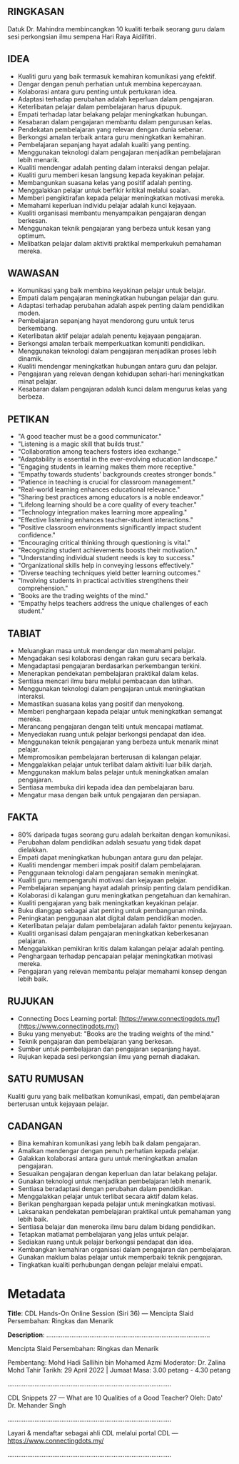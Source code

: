 ## RINGKASAN
Datuk Dr. Mahindra membincangkan 10 kualiti terbaik seorang guru dalam sesi perkongsian ilmu sempena Hari Raya Aidilfitri.

## IDEA
- Kualiti guru yang baik termasuk kemahiran komunikasi yang efektif.
- Dengar dengan penuh perhatian untuk membina kepercayaan.
- Kolaborasi antara guru penting untuk pertukaran idea.
- Adaptasi terhadap perubahan adalah keperluan dalam pengajaran.
- Keterlibatan pelajar dalam pembelajaran harus dipupuk.
- Empati terhadap latar belakang pelajar meningkatkan hubungan.
- Kesabaran dalam pengajaran membantu dalam pengurusan kelas.
- Pendekatan pembelajaran yang relevan dengan dunia sebenar.
- Berkongsi amalan terbaik antara guru meningkatkan kemahiran.
- Pembelajaran sepanjang hayat adalah kualiti yang penting.
- Menggunakan teknologi dalam pengajaran menjadikan pembelajaran lebih menarik.
- Kualiti mendengar adalah penting dalam interaksi dengan pelajar.
- Kualiti guru memberi kesan langsung kepada keyakinan pelajar.
- Membangunkan suasana kelas yang positif adalah penting.
- Menggalakkan pelajar untuk berfikir kritikal melalui soalan.
- Memberi pengiktirafan kepada pelajar meningkatkan motivasi mereka.
- Memahami keperluan individu pelajar adalah kunci kejayaan.
- Kualiti organisasi membantu menyampaikan pengajaran dengan berkesan.
- Menggunakan teknik pengajaran yang berbeza untuk kesan yang optimum.
- Melibatkan pelajar dalam aktiviti praktikal memperkukuh pemahaman mereka.

## WAWASAN
- Komunikasi yang baik membina keyakinan pelajar untuk belajar.
- Empati dalam pengajaran meningkatkan hubungan pelajar dan guru.
- Adaptasi terhadap perubahan adalah aspek penting dalam pendidikan moden.
- Pembelajaran sepanjang hayat mendorong guru untuk terus berkembang.
- Keterlibatan aktif pelajar adalah penentu kejayaan pengajaran.
- Berkongsi amalan terbaik memperkuatkan komuniti pendidikan.
- Menggunakan teknologi dalam pengajaran menjadikan proses lebih dinamik.
- Kualiti mendengar meningkatkan hubungan antara guru dan pelajar.
- Pengajaran yang relevan dengan kehidupan sehari-hari meningkatkan minat pelajar.
- Kesabaran dalam pengajaran adalah kunci dalam mengurus kelas yang berbeza.

## PETIKAN
- "A good teacher must be a good communicator."
- "Listening is a magic skill that builds trust."
- "Collaboration among teachers fosters idea exchange."
- "Adaptability is essential in the ever-evolving education landscape."
- "Engaging students in learning makes them more receptive."
- "Empathy towards students' backgrounds creates stronger bonds."
- "Patience in teaching is crucial for classroom management."
- "Real-world learning enhances educational relevance."
- "Sharing best practices among educators is a noble endeavor."
- "Lifelong learning should be a core quality of every teacher."
- "Technology integration makes learning more appealing."
- "Effective listening enhances teacher-student interactions."
- "Positive classroom environments significantly impact student confidence."
- "Encouraging critical thinking through questioning is vital."
- "Recognizing student achievements boosts their motivation."
- "Understanding individual student needs is key to success."
- "Organizational skills help in conveying lessons effectively."
- "Diverse teaching techniques yield better learning outcomes."
- "Involving students in practical activities strengthens their comprehension."
- "Books are the trading weights of the mind."
- "Empathy helps teachers address the unique challenges of each student."

## TABIAT
- Meluangkan masa untuk mendengar dan memahami pelajar.
- Mengadakan sesi kolaborasi dengan rakan guru secara berkala.
- Mengadaptasi pengajaran berdasarkan perkembangan terkini.
- Menerapkan pendekatan pembelajaran praktikal dalam kelas.
- Sentiasa mencari ilmu baru melalui pembacaan dan latihan.
- Menggunakan teknologi dalam pengajaran untuk meningkatkan interaksi.
- Memastikan suasana kelas yang positif dan menyokong.
- Memberi penghargaan kepada pelajar untuk meningkatkan semangat mereka.
- Merancang pengajaran dengan teliti untuk mencapai matlamat.
- Menyediakan ruang untuk pelajar berkongsi pendapat dan idea.
- Menggunakan teknik pengajaran yang berbeza untuk menarik minat pelajar.
- Mempromosikan pembelajaran berterusan di kalangan pelajar.
- Menggalakkan pelajar untuk terlibat dalam aktiviti luar bilik darjah.
- Menggunakan maklum balas pelajar untuk meningkatkan amalan pengajaran.
- Sentiasa membuka diri kepada idea dan pembelajaran baru.
- Mengatur masa dengan baik untuk pengajaran dan persiapan.

## FAKTA
- 80% daripada tugas seorang guru adalah berkaitan dengan komunikasi.
- Perubahan dalam pendidikan adalah sesuatu yang tidak dapat dielakkan.
- Empati dapat meningkatkan hubungan antara guru dan pelajar.
- Kualiti mendengar memberi impak positif dalam pembelajaran.
- Penggunaan teknologi dalam pengajaran semakin meningkat.
- Kualiti guru mempengaruhi motivasi dan kejayaan pelajar.
- Pembelajaran sepanjang hayat adalah prinsip penting dalam pendidikan.
- Kolaborasi di kalangan guru meningkatkan pengetahuan dan kemahiran.
- Kualiti pengajaran yang baik meningkatkan keyakinan pelajar.
- Buku dianggap sebagai alat penting untuk pembangunan minda.
- Peningkatan penggunaan alat digital dalam pendidikan moden.
- Keterlibatan pelajar dalam pembelajaran adalah faktor penentu kejayaan.
- Kualiti organisasi dalam pengajaran meningkatkan keberkesanan pelajaran.
- Menggalakkan pemikiran kritis dalam kalangan pelajar adalah penting.
- Penghargaan terhadap pencapaian pelajar meningkatkan motivasi mereka.
- Pengajaran yang relevan membantu pelajar memahami konsep dengan lebih baik.

## RUJUKAN
- Connecting Docs Learning portal: [https://www.connectingdots.my/](https://www.connectingdots.my/)
- Buku yang menyebut: "Books are the trading weights of the mind."
- Teknik pengajaran dan pembelajaran yang berkesan.
- Sumber untuk pembelajaran dan pengajaran sepanjang hayat.
- Rujukan kepada sesi perkongsian ilmu yang pernah diadakan.

## SATU RUMUSAN
Kualiti guru yang baik melibatkan komunikasi, empati, dan pembelajaran berterusan untuk kejayaan pelajar.

## CADANGAN
- Bina kemahiran komunikasi yang lebih baik dalam pengajaran.
- Amalkan mendengar dengan penuh perhatian kepada pelajar.
- Galakkan kolaborasi antara guru untuk meningkatkan amalan pengajaran.
- Sesuaikan pengajaran dengan keperluan dan latar belakang pelajar.
- Gunakan teknologi untuk menjadikan pembelajaran lebih menarik.
- Sentiasa beradaptasi dengan perubahan dalam pendidikan.
- Menggalakkan pelajar untuk terlibat secara aktif dalam kelas.
- Berikan penghargaan kepada pelajar untuk meningkatkan motivasi.
- Laksanakan pendekatan pembelajaran praktikal untuk pemahaman yang lebih baik.
- Sentiasa belajar dan meneroka ilmu baru dalam bidang pendidikan.
- Tetapkan matlamat pembelajaran yang jelas untuk pelajar.
- Sediakan ruang untuk pelajar berkongsi pendapat dan idea.
- Kembangkan kemahiran organisasi dalam pengajaran dan pembelajaran.
- Gunakan maklum balas pelajar untuk memperbaiki teknik pengajaran.
- Tingkatkan kualiti perhubungan dengan pelajar melalui empati.

# Metadata
**Title**: CDL Hands-On Online Session (Siri 36) — Mencipta Slaid Persembahan: Ringkas dan Menarik

**Description**: ...........................................................................................

Mencipta Slaid Persembahan: Ringkas dan Menarik 

Pembentang: Mohd Hadi Sallihin bin Mohamed Azmi
Moderator: Dr. Zalina Mohd Tahir 
Tarikh: 29 April 2022   |   Jumaat
Masa: 3.00 petang - 4.30 petang

...........................................................................................

CDL Snippets 27 — What are 10 Qualities of a Good Teacher?
Oleh: Dato' Dr. Mehander Singh

...........................................................................................

Layari & mendaftar sebagai ahli CDL melalui portal CDL — https://www.connectingdots.my/

...........................................................................................
